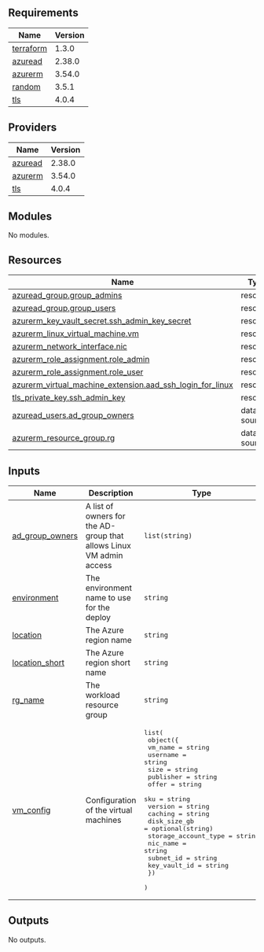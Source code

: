 ## Requirements

| Name | Version |
|------|---------|
| <a name="requirement_terraform"></a> [terraform](#requirement\_terraform) | 1.3.0 |
| <a name="requirement_azuread"></a> [azuread](#requirement\_azuread) | 2.38.0 |
| <a name="requirement_azurerm"></a> [azurerm](#requirement\_azurerm) | 3.54.0 |
| <a name="requirement_random"></a> [random](#requirement\_random) | 3.5.1 |
| <a name="requirement_tls"></a> [tls](#requirement\_tls) | 4.0.4 |

## Providers

| Name | Version |
|------|---------|
| <a name="provider_azuread"></a> [azuread](#provider\_azuread) | 2.38.0 |
| <a name="provider_azurerm"></a> [azurerm](#provider\_azurerm) | 3.54.0 |
| <a name="provider_tls"></a> [tls](#provider\_tls) | 4.0.4 |

## Modules

No modules.

## Resources

| Name | Type |
|------|------|
| [azuread_group.group_admins](https://registry.terraform.io/providers/hashicorp/azuread/2.38.0/docs/resources/group) | resource |
| [azuread_group.group_users](https://registry.terraform.io/providers/hashicorp/azuread/2.38.0/docs/resources/group) | resource |
| [azurerm_key_vault_secret.ssh_admin_key_secret](https://registry.terraform.io/providers/hashicorp/azurerm/3.54.0/docs/resources/key_vault_secret) | resource |
| [azurerm_linux_virtual_machine.vm](https://registry.terraform.io/providers/hashicorp/azurerm/3.54.0/docs/resources/linux_virtual_machine) | resource |
| [azurerm_network_interface.nic](https://registry.terraform.io/providers/hashicorp/azurerm/3.54.0/docs/resources/network_interface) | resource |
| [azurerm_role_assignment.role_admin](https://registry.terraform.io/providers/hashicorp/azurerm/3.54.0/docs/resources/role_assignment) | resource |
| [azurerm_role_assignment.role_user](https://registry.terraform.io/providers/hashicorp/azurerm/3.54.0/docs/resources/role_assignment) | resource |
| [azurerm_virtual_machine_extension.aad_ssh_login_for_linux](https://registry.terraform.io/providers/hashicorp/azurerm/3.54.0/docs/resources/virtual_machine_extension) | resource |
| [tls_private_key.ssh_admin_key](https://registry.terraform.io/providers/hashicorp/tls/4.0.4/docs/resources/private_key) | resource |
| [azuread_users.ad_group_owners](https://registry.terraform.io/providers/hashicorp/azuread/2.38.0/docs/data-sources/users) | data source |
| [azurerm_resource_group.rg](https://registry.terraform.io/providers/hashicorp/azurerm/3.54.0/docs/data-sources/resource_group) | data source |

## Inputs

| Name | Description | Type | Default | Required |
|------|-------------|------|---------|:--------:|
| <a name="input_ad_group_owners"></a> [ad\_group\_owners](#input\_ad\_group\_owners) | A list of owners for the AD-group that allows Linux VM admin access | `list(string)` | n/a | yes |
| <a name="input_environment"></a> [environment](#input\_environment) | The environment name to use for the deploy | `string` | n/a | yes |
| <a name="input_location"></a> [location](#input\_location) | The Azure region name | `string` | n/a | yes |
| <a name="input_location_short"></a> [location\_short](#input\_location\_short) | The Azure region short name | `string` | n/a | yes |
| <a name="input_rg_name"></a> [rg\_name](#input\_rg\_name) | The workload resource group | `string` | n/a | yes |
| <a name="input_vm_config"></a> [vm\_config](#input\_vm\_config) | Configuration of the virtual machines | <pre>list(<br>    object({<br>      vm_name              = string<br>      username             = string<br>      size                 = string<br>      publisher            = string<br>      offer                = string<br>      sku                  = string<br>      version              = string<br>      caching              = string<br>      disk_size_gb         = optional(string)<br>      storage_account_type = string<br>      nic_name             = string<br>      subnet_id            = string<br>      key_vault_id         = string<br>    })<br>  )</pre> | n/a | yes |

## Outputs

No outputs.
